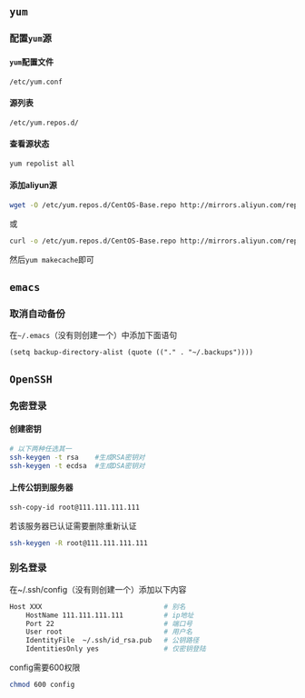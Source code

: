 ## `yum`
### 配置`yum`源
#### `yum`配置文件
```
/etc/yum.conf
```
#### 源列表
```
/etc/yum.repos.d/
```
#### 查看源状态
```bash
yum repolist all
```
#### 添加aliyun源
```bash
wget -O /etc/yum.repos.d/CentOS-Base.repo http://mirrors.aliyun.com/repo/Centos-7.repo
```
或
```bash
curl -o /etc/yum.repos.d/CentOS-Base.repo http://mirrors.aliyun.com/repo/Centos-7.repo
```
然后`yum makecache`即可

## `emacs`
### 取消自动备份
在`~/.emacs`（没有则创建一个）中添加下面语句
```
(setq backup-directory-alist (quote (("." . "~/.backups"))))
```


## `OpenSSH`
### 免密登录
#### 创建密钥
```bash
# 以下两种任选其一
ssh-keygen -t rsa    #生成RSA密钥对
ssh-keygen -t ecdsa  #生成DSA密钥对
```
#### 上传公钥到服务器
```bash
ssh-copy-id root@111.111.111.111
```
若该服务器已认证需要删除重新认证
```bash
ssh-keygen -R root@111.111.111.111
```
### 别名登录
在~/.ssh/config（没有则创建一个）添加以下内容
```bash
Host XXX                              # 别名
    HostName 111.111.111.111          # ip地址
    Port 22                           # 端口号
    User root                         # 用户名
    IdentityFile  ~/.ssh/id_rsa.pub   # 公钥路径
    IdentitiesOnly yes                # 仅密钥登陆
```
config需要600权限
```bash
chmod 600 config
```

